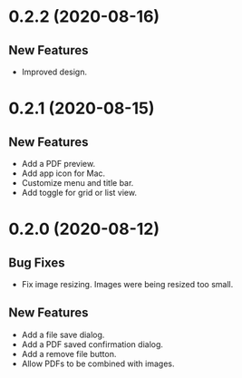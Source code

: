 # 0.2.2 (2020-08-16)

## New Features

- Improved design.

# 0.2.1 (2020-08-15)

## New Features

- Add a PDF preview.
- Add app icon for Mac.
- Customize menu and title bar.
- Add toggle for grid or list view.

# 0.2.0 (2020-08-12)

## Bug Fixes

- Fix image resizing. Images were being resized too small.

## New Features

- Add a file save dialog.
- Add a PDF saved confirmation dialog.
- Add a remove file button.
- Allow PDFs to be combined with images.
